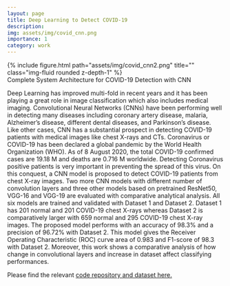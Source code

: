 ```yaml
---
layout: page
title: Deep Learning to Detect COVID-19
description:
img: assets/img/covid_cnn.png
importance: 1
category: work
---
```


<div class="row">
    <div class="col-sm mt-3 mt-md-0">
        {% include figure.html path="assets/img/covid_cnn2.png" title="" class="img-fluid rounded z-depth-1" %}
    </div>
</div>
<div class="caption">
    Complete System Architecture for COVID-19 Detection with CNN
</div>

Deep Learning has improved multi-fold in recent years and it has been playing a great role
in image classification which also includes medical imaging. Convolutional Neural Networks (CNNs)
have been performing well in detecting many diseases including coronary artery disease, malaria,
Alzheimer’s disease, different dental diseases, and Parkinson’s disease. Like other cases, CNN has a
substantial prospect in detecting COVID-19 patients with medical images like chest X-rays and CTs.
Coronavirus or COVID-19 has been declared a global pandemic by the World Health Organization
(WHO). As of 8 August 2020, the total COVID-19 confirmed cases are 19.18 M and deaths are 0.716 M
worldwide. Detecting Coronavirus positive patients is very important in preventing the spread of
this virus. On this conquest, a CNN model is proposed to detect COVID-19 patients from chest X-ray
images. Two more CNN models with different number of convolution layers and three other models
based on pretrained ResNet50, VGG-16 and VGG-19 are evaluated with comparative analytical
analysis. All six models are trained and validated with Dataset 1 and Dataset 2. Dataset 1 has 201
normal and 201 COVID-19 chest X-rays whereas Dataset 2 is comparatively larger with 659 normal
and 295 COVID-19 chest X-ray images. The proposed model performs with an accuracy of 98.3% and
a precision of 96.72% with Dataset 2. This model gives the Receiver Operating Characteristic (ROC)
curve area of 0.983 and F1-score of 98.3 with Dataset 2. Moreover, this work shows a comparative
analysis of how change in convolutional layers and increase in dataset affect classifying performances.

Please find the relevant <a href="https://github.com/Foysal1565/COVID-19-Detection-AI-MDPI">code repository and dataset here.</a>
